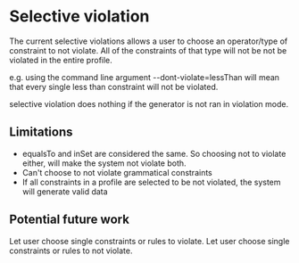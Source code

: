 # Selective violation
The current selective violations allows a user to choose an operator/type of constraint to not violate.
All of the constraints of that type will not be not be violated in the entire profile.

e.g. using the command line argument --dont-violate=lessThan
will mean that every single less than constraint will not be violated.

selective violation does nothing if the generator is not ran in violation mode.

## Limitations
- equalsTo and inSet are considered the same. So choosing not to violate either, will make the system not violate both.
- Can't choose to not violate grammatical constraints
- If all constraints in a profile are selected to be not violated, the system will generate valid data

## Potential future work
Let user choose single constraints or rules to violate.
Let user choose single constraints or rules to not violate.